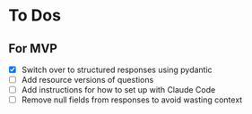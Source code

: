 # To Dos
## For MVP
- [x] Switch over to structured responses using pydantic
- [ ] Add resource versions of questions
- [ ] Add instructions for how to set up with Claude Code
- [ ] Remove null fields from responses to avoid wasting context
